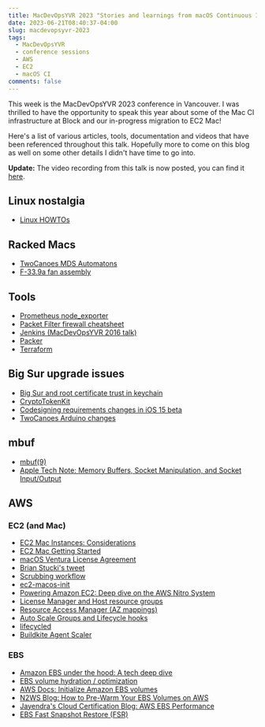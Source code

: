 ```yaml
---
title: MacDevOpsYVR 2023 "Stories and learnings from macOS Continuous Integration at Scale" Session Links
date: 2023-06-21T08:40:37-04:00
slug: macdevopsyvr-2023
tags:
  - MacDevOpsYVR
  - conference sessions
  - AWS
  - EC2
  - macOS CI
comments: false
---
```


This week is the MacDevOpsYVR 2023 conference in Vancouver. I was thrilled to have the opportunity to speak this year about some of the Mac CI infrastructure at Block and our in-progress migration to EC2 Mac!

Here's a list of various articles, tools, documentation and videos that have been referenced throughout this talk. Hopefully more to come on this blog as well on some other details I didn't have time to go into.

**Update:** The video recording from this talk is now posted, you can find it [here](https://www.youtube.com/watch?v=i-pQwwCZyxs).

## Linux nostalgia

* [Linux HOWTOs](https://tldp.org/HOWTO/HOWTO-INDEX/howtos.html)

## Racked Macs

* [TwoCanoes MDS Automatons](https://store.twocanoes.com/collections/automatons)
* [F-33.9a fan assembly](https://www.austin-hughes.com/product/f-33-9a/)

## Tools

* [Prometheus node_exporter](https://github.com/prometheus/node_exporter)
* [Packet Filter firewall cheatsheet](https://www.openbsdhandbook.com/pf/)
* [Jenkins (MacDevOpsYVR 2016 talk)](https://www.youtube.com/watch?v=f4384UJhlxA)
* [Packer](https://packer.io/)
* [Terraform](https://terraform.io/)

## Big Sur upgrade issues

* [Big Sur and root certificate trust in keychain](https://github.com/FiloSottile/mkcert/issues/415)
* [CryptoTokenKit](https://developer.apple.com/documentation/cryptotokenkit/tktoken)
* [Codesigning requirements changes in iOS 15 beta](https://developer.apple.com/forums/thread/682775?page=2#682437022)
* [TwoCanoes Arduino changes](https://bitbucket.org/twocanoes/macdeploystick/src/7018179641c19d290e622137d4b5bfd61b09fd46/Arduino/Automaton/Automaton.ino#lines-878:883)

## mbuf

* [mbuf(9)](https://man.freebsd.org/cgi/man.cgi?query=mbuf&sektion=9&format=html)
* [Apple Tech Note: Memory Buffers, Socket Manipulation, and Socket Input/Output](https://developer.apple.com/library/archive/documentation/Darwin/Conceptual/NKEConceptual/SocketManipulation/SocketManipulation.html)

## AWS

### EC2 (and Mac)

* [EC2 Mac Instances: Considerations](https://docs.aws.amazon.com/AWSEC2/latest/UserGuide/ec2-mac-instances.html#mac-instance-considerations)
* [EC2 Mac Getting Started](https://github.com/aws-samples/amazon-ec2-mac-getting-started/)
* [macOS Ventura License Agreement](https://www.apple.com/legal/sla/docs/macOSVentura.pdf)
* [Brian Stucki's tweet](https://twitter.com/brianstucki/status/1326645639741022209)
* [Scrubbing workflow]([TODO](https://docs.aws.amazon.com/AWSEC2/latest/UserGuide/ec2-mac-instances.html#mac-instance-stop))
* [ec2-macos-init](https://github.com/aws/ec2-macos-init)
* [Powering Amazon EC2: Deep dive on the AWS Nitro System](https://www.youtube.com/watch?v=jAaqfeyvvSE)
* [License Manager and Host resource groups](https://docs.aws.amazon.com/license-manager/latest/userguide/host-resource-groups.html)
* [Resource Access Manager (AZ mappings)](https://docs.aws.amazon.com/ram/latest/userguide/working-with-az-ids.html)
* [Auto Scale Groups and Lifecycle hooks](https://docs.aws.amazon.com/autoscaling/ec2/userguide/lifecycle-hooks-overview.html)
* [lifecycled](https://github.com/buildkite/lifecycled)
* [Buildkite Agent Scaler](https://github.com/buildkite/buildkite-agent-scaler)

### EBS

* [Amazon EBS under the hood: A tech deep dive](https://www.youtube.com/watch?v=kaWzAEVZ6k8)
* [EBS volume hydration / optimization](https://aws.amazon.com/blogs/storage/addressing-i-o-latency-when-restoring-amazon-ebs-volumes-from-ebs-snapshots/)
* [AWS Docs: Initialize Amazon EBS volumes](https://docs.aws.amazon.com/AWSEC2/latest/UserGuide/ebs-initialize.html)
* [N2WS Blog: How to Pre-Warm Your EBS Volumes on AWS](https://n2ws.com/blog/how-to-guides/pre-warm-ebs-volumes-on-aws)
* [Jayendra's Cloud Certification Blog: AWS EBS Performance](https://jayendrapatil.com/aws-ebs-performance/)
* [EBS Fast Snapshot Restore (FSR)](https://docs.aws.amazon.com/AWSEC2/latest/UserGuide/ebs-fast-snapshot-restore.html)